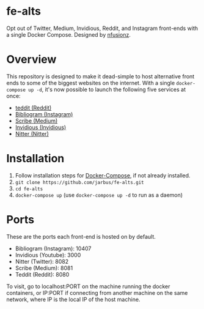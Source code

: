 # fe-alts
Opt out of Twitter, Medium, Invidious, Reddit, and Instagram front-ends with a single Docker Compose. Designed by [nfusionz](github.com/nfusionz).

# Overview

This repository is designed to make it dead-simple to host alternative front ends to some of the biggest websites on the internet. With a single `docker-compose up -d`, it's now possible to launch the following five services at once:

 - [teddit (Reddit)](https://codeberg.org/teddit/teddit)
 - [Bibliogram (Instagram)](https://sr.ht/~cadence/bibliogram/)
 - [Scribe (Medium)](https://sr.ht/~edwardloveall/Scribe/)
 - [Invidious (Invidious)](https://github.com/iv-org/invidious)
 - [Nitter (Nitter)](https://github.com/zedeus/nitter)

# Installation

1. Follow installation steps for [Docker-Compose](https://docs.docker.com/compose/install/), if not already installed.
2. `git clone https://github.com/jarbus/fe-alts.git`
3. `cd fe-alts`
4. `docker-compose up` (use `docker-compose up -d` to run as a daemon)

# Ports

These are the ports each front-end is hosted on by default.

- Bibliogram (Instagram): 10407
- Invidious (Youtube): 3000
- Nitter (Twitter): 8082
- Scribe (Medium): 8081
- Teddit (Reddit): 8080

To visit, go to localhost:PORT on the machine running the docker containers, or IP:PORT if connecting from another machine on the same network, where IP is the local IP of the host machine.

